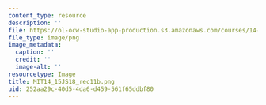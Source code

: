 ```yaml
---
content_type: resource
description: ''
file: https://ol-ocw-studio-app-production.s3.amazonaws.com/courses/14-15j-networks-spring-2018/252aa29c40d54da6d459561f65ddbf80_MIT14_15JS18_rec11b.png
file_type: image/png
image_metadata:
  caption: ''
  credit: ''
  image-alt: ''
resourcetype: Image
title: MIT14_15JS18_rec11b.png
uid: 252aa29c-40d5-4da6-d459-561f65ddbf80
---
```

